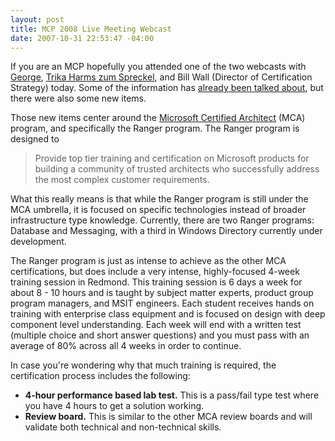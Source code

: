 ```yaml
---
layout: post
title: MCP 2008 Live Meeting Webcast
date: 2007-10-31 22:53:47 -04:00
---
```


If you are an MCP hopefully you attended one of the two webcasts with [George](http://blogs.msdn.com/mcp/default.aspx), [Trika Harms zum Spreckel](http://blogs.msdn.com/trika), and Bill Wall (Director of Certification Strategy) today. Some of the information has [already been talked about](http://geekswithblogs.net/sdorman/archive/2007/10/19/MCP-2008.aspx), but there were also some new items.

Those new items center around the [Microsoft Certified Architect](http://www.microsoft.com/learning/mcp/architect) (MCA) program, and specifically the Ranger program. The Ranger program is designed to 

> Provide top tier training and certification on Microsoft products for building a community of trusted architects who successfully address the most complex customer requirements.

What this really means is that while the Ranger program is still under the MCA umbrella, it is focused on specific technologies instead of broader infrastructure type knowledge. Currently, there are two Ranger programs: Database and Messaging, with a third in Windows Directory currently under development.

The Ranger program is just as intense to achieve as the other MCA certifications, but does include a very intense, highly-focused 4-week training session in Redmond. This training session is 6 days a week for about 8 - 10 hours and is taught by subject matter experts, product group program managers, and MSIT engineers. Each student receives hands on training with enterprise class equipment and is focused on design with deep component level understanding. Each week will end with a written test (multiple choice and short answer questions) and you must pass with an average of 80% across all 4 weeks in order to continue.

In case you're wondering why that much training is required, the certification process includes the following:

*   **4-hour performance based lab test.** This is a pass/fail type test where you have 4 hours to get a solution working.
*   **Review board.** This is similar to the other MCA review boards and will validate both technical and non-technical skills.
